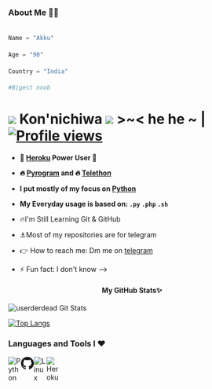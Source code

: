 

### About Me 👦‍♂️

```python

Name = "Akku"

Age = "90"

Country = "India"

#Bigest noob


```

# <img src="https://i.pinimg.com/originals/01/63/6c/01636c5434cd0462086620c60fdfec16.gif" width="50px"> **Kon'nichiwa <img src="https://raw.githubusercontent.com/MartinHeinz/MartinHeinz/master/wave.gif" width="30px"> >~<** he he ~  | [![Profile views](https://gpvc.arturio.dev/userderdead)](https://github.com/userderdead)


- **🐋 [Heroku](https://heroku.com) Power User 💪**
- **🔥 [Pyrogram](https://pyrogram.org) and 🔥 [Telethon](https://telethon.org)**
- **I put mostly of my focus on [Python](https://python.org)**
- **My Everyday usage is based on: `.py` `.php` `.sh`**




- 🔥I'm Still Learning Git & GitHub

- ⚓Most of my repositories are for telegram
 
- 👉 How to reach me: Dm me on [telegram](https://t.me/userderdead)

- ⚡ Fun fact: I don't know
-->

<h4 align="center"><b>My GitHub Stats✨</b></h4>

![userderdead Git Stats](https://github-readme-stats.vercel.app/api?username=userderdead&include_all_commits=true&count_private=true&theme=highcontrast)

[![Top Langs](https://github-readme-stats.vercel.app/api/top-langs/?username=userderdead&layout=compact&theme=radical)](https://github.com/userderdead)

### Languages and Tools I ❤️
[<img align="left" alt="Python" width="26px" src="https://upload.wikimedia.org/wikipedia/commons/thumb/c/c3/Python-logo-notext.svg/600px-Python-logo-notext.svg.png" />](https://python.org/)
[<img align="left" alt="GitHub" width="26px" src="https://raw.githubusercontent.com/github/explore/78df643247d429f6cc873026c0622819ad797942/topics/github/github.png" />](https://git-scm.com/)
[<img align="left" alt="Linux" width="26px" src="https://www.freepnglogos.com/uploads/linux-png/difference-between-linux-and-window-operating-system-3.png" />](https://www.linux.org/)
[<img align="left" alt="Heroku" width="26px" src="https://www.nicepng.com/png/full/223-2233246_heroku-logo-salesforce-heroku.png" />](https://heroku.com/)

<br />
<br />

